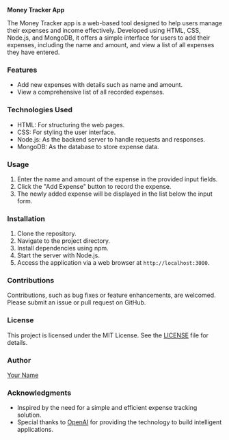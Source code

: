 **Money Tracker App**

The Money Tracker app is a web-based tool designed to help users manage their expenses and income effectively. Developed using HTML, CSS, Node.js, and MongoDB, it offers a simple interface for users to add their expenses, including the name and amount, and view a list of all expenses they have entered.

### Features
- Add new expenses with details such as name and amount.
- View a comprehensive list of all recorded expenses.

### Technologies Used
- HTML: For structuring the web pages.
- CSS: For styling the user interface.
- Node.js: As the backend server to handle requests and responses.
- MongoDB: As the database to store expense data.

### Usage
1. Enter the name and amount of the expense in the provided input fields.
2. Click the "Add Expense" button to record the expense.
3. The newly added expense will be displayed in the list below the input form.

### Installation
1. Clone the repository.
2. Navigate to the project directory.
3. Install dependencies using npm.
4. Start the server with Node.js.
5. Access the application via a web browser at `http://localhost:3000`.

### Contributions
Contributions, such as bug fixes or feature enhancements, are welcomed. Please submit an issue or pull request on GitHub.

### License
This project is licensed under the MIT License. See the [LICENSE](/LICENSE) file for details.

### Author
[Your Name](https://github.com/yourusername)

### Acknowledgments
- Inspired by the need for a simple and efficient expense tracking solution.
- Special thanks to [OpenAI](https://openai.com) for providing the technology to build intelligent applications.
